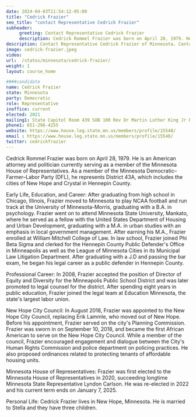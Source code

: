 ```yaml
---
date: 2024-04-03T11:54:12-05:00
title: "Cedrick Frazier"
seo_title: "contact Representative Cedrick Frazier"
subheader:
     greeting: Contact Representative Cedrick Frazier
     description: Cedrick Rommel Frazier was born on April 28, 1979. He is an American attorney and politician currently serving as a member of the Minnesota House of Representatives. As a member of the Minnesota Democratic–Farmer–Labor Party (DFL), he represents District 43A, which includes the cities of New Hope and Crystal in Hennepin County.
description: Contact Representative Cedrick Frazier of Minnesota. Contact information for Cedrick Frazier includes email address, phone number, and mailing address.
image: cedrick-frazier.jpeg
video:
url:  /states/minnesota/cedrick-frazier/
weight: 1
layout: course_home

####candidate
name: Cedrick Frazier
state: Minnesota
party: Democratic
role: Representative
inoffice: current
elected: 2021
mailing1: State Capitol Room 439 SOB 100 Rev Dr Martin Luther King Jr Blvd St. Paul, MN 55155-1298
phone1: 651-296-4255
website: https://www.house.leg.state.mn.us/members/profile/15548/
email : https://www.house.leg.state.mn.us/members/profile/15548/
twitter: cedrickfrazier
---
```


Cedrick Rommel Frazier was born on April 28, 1979. He is an American attorney and politician currently serving as a member of the Minnesota House of Representatives. As a member of the Minnesota Democratic–Farmer–Labor Party (DFL), he represents District 43A, which includes the cities of New Hope and Crystal in Hennepin County.

Early Life, Education, and Career:
After graduating from high school in Chicago, Illinois, Frazier moved to Minnesota to play NCAA football and run track at the University of Minnesota-Morris, graduating with a B.A. in psychology. Frazier went on to attend Minnesota State University, Mankato, where he served as a fellow with the United States Department of Housing and Urban Development, graduating with a M.A. in urban studies with an emphasis in local government management. After earning his M.A., Frazier enrolled at William Mitchell College of Law. In law school, Frazier joined Phi Beta Sigma and clerked for the Hennepin County Public Defender's Office in Minneapolis as well as the League of Minnesota Cities in its Municipal Law Litigation Department. After graduating with a J.D and passing the bar exam, he began his legal career as a public defender in Hennepin County.

Professional Career:
In 2008, Frazier accepted the position of Director of Equity and Diversity for the Minneapolis Public School District and was later promoted to legal counsel for the district. After spending eight years in public education, Frazier joined the legal team at Education Minnesota, the state's largest labor union.

New Hope City Council:
In August 2018, Frazier was appointed to the New Hope City Council, replacing Erik Lammle, who moved out of New Hope. Before his appointment, Frazier served on the city's Planning Commission. Frazier was sworn in on September 10, 2018, and became the first African American to serve on the New Hope City Council. While a member of the council, Frazier encouraged engagement and dialogue between the City's Human Rights Commission and police department on policing practices. He also proposed ordinances related to protecting tenants of affordable housing units.

Minnesota House of Representatives:
Frazier was first elected to the Minnesota House of Representatives in 2020, succeeding longtime Minnesota State Representative Lyndon Carlson. He was re-elected in 2022 and his current term ends on January 7, 2025.

Personal Life:
Cedrick Frazier lives in New Hope, Minnesota. He is married to Stella and they have three children.
